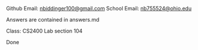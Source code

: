 Github Email: nbiddinger100@gmail.com
School Email: nb755524@ohio.edu

Answers are contained in answers.md

Class: CS2400 Lab section 104

Done
